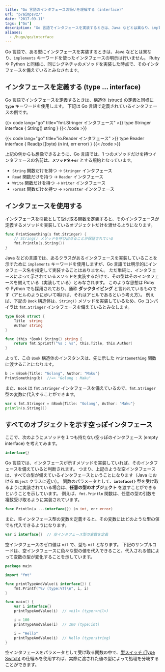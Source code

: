 ```yaml
---
title: "Go 言語のインタフェースの扱いを理解する (interface)"
url: "p/aimpsvz/"
date: "2017-09-11"
tags: ["Go"]
description: "Go 言語でインタフェースを実装するときは、Java などとは異なり、implements によるインタフェースの明示を行いません。Ruby や Python と同様に、ダックタイピングが採用されています。"
aliases:
  - /hugo/go/interface
---
```


Go 言語で、ある型にインタフェースを実装するときは、Java などとは異なり、`implements` キーワードを使ったインタフェースの明示は行いません。
Ruby や Python と同様に、同じシグネチャのメソッドを実装した時点で、そのインタフェースを備えているとみなされます。

インタフェースを定義する (type ... interface)
----

Go 言語でインタフェースを定義するときは、構造体 (struct) の定義と同様に __`type`__ キーワードを使用します。
下記は Go 言語で定義されているインタフェースの例です。

{{< code lang="go" title="fmt.Stringer インタフェース" >}}
type Stringer interface {
	String() string
}
{{< /code >}}

{{< code lang="go" title="io.Reader インタフェース" >}}
type Reader interface {
	Read(p []byte) (n int, err error)
}
{{< /code >}}

上記の例からも想像できるように、Go 言語では、1 つのメソッドだけを持つインタフェースの名前は、__`メソッド名＋er`__ とする規約となっています。

- `String` 関数だけを持つ → `Stringer` インタフェース
- `Read` 関数だけを持つ → `Reader` インタフェース
- `Write` 関数だけを持つ → `Writer` インタフェース
- `Format` 関数だけを持つ → `Formatter` インタフェース


インタフェースを使用する
----

インタフェースを引数として受け取る関数を定義すると、そのインタフェースが定義するメソッドを実装しているオブジェクトだけを渡せるようになります。

```go
func PrintSomething(s fmt.Stringer) {
	// String() メソッドを呼び出せることが保証されている
	fmt.Println(s.String())
}
```

Java などの言語では、あるクラスがあるインタフェースを実装していることを示すために `implements` キーワードを使用しますが、Go 言語では明示的にインタフェース名を指定して実装することはありません。
ただ単純に、インタフェースによって示されているメソッドを実装するだけで、その型はそのインタフェースを備えている（実装している）とみなされます。
このような思想は Ruby や Python でも採用されており、通称 __ダックタイピング__ と言われているものです（アヒルのように歩いて鳴けば、それはアヒルであるという考え方）。
例えば、下記の `Book` 構造体は、`String()` メソッドを実装しているため、Go コンパイラは `fmt.Stringer` インタフェースを備えているとみなします。

```go
type Book struct {
	Title  string
	Author string
}

func (this *Book) String() string {
	return fmt.Sprintf("%s : %s", this.Title, this.Author)
}
```

よって、この `Book` 構造体のインスタンスは、先に示した `PrintSomething` 関数に渡せることになります。

```go
b := &Book{Title: "Golang", Author: "Maku"}
PrintSomething(b)  //=> "Golang : Maku"
```

また、`Book` は `fmt.Stringer` インタフェースを備えているので、`fmt.Stringer` 型の変数に代入することができます。

```go
var s fmt.Stringer = &Book{Title: "Golang", Author: "Maku"}
println(s.String())
```


すべてのオブジェクトを示す空っぽインタフェース
----

ここで、次のようにメソッドを１つも持たない空っぽのインタフェース (empty interface) を考えてみます。

```go
interface{}
```

Go 言語では、インタフェースが示すメソッドを実装していれば、そのインタフェースを備えていると判断されます。
つまり、上記のような空インタフェースは、すべての型が備えているインタフェースということになります（Java における `Object` クラスに近い）。
関数のパラメータとして、__`inteface{}`__ 型を受け取るように実装されている場合は、__任意の型のオブジェクト__ を渡すことができるということを示しています。
例えば、`fmt.Println` 関数は、任意の型の引数を複数受け取るように実装されています。

```go
func Println(a ...interface{}) (n int, err error)
```

また、空インタフェース型の変数を定義すると、その変数にはどのような型の値でも代入できるようになります。

```go
var i interface{}  // 空インタフェース型の変数を定義
```

空インタフェースのゼロ値は `nil` で、型も `nil` となります。
下記のサンプルコードは、空インタフェースに色々な型の値を代入できること、代入される値によって変数の型が変化することを示しています。

```go
package main

import "fmt"

func printTypeAndValue(i interface{}) {
	fmt.Printf("%v (type:%T)\n", i, i)
}

func main() {
	var i interface{}
	printTypeAndValue(i)  // <nil> (type:<nil>)

	i = 100
	printTypeAndValue(i)  // 100 (type:int)

	i = "Hello"
	printTypeAndValue(i)  // Hello (type:string)
}
```

空インタフェースをパラメータとして受け取る関数の中で、[型スイッチ (Type Switch)](/p/x6adgjn) の仕組みを使用すれば、実際に渡された値の型によって処理を分岐することができます。

